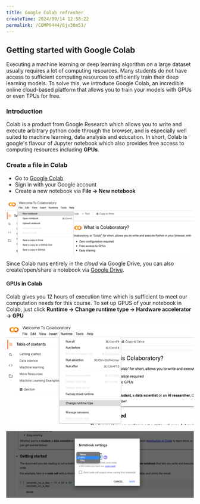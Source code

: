 ```yaml
---
title: Google Colab refresher
createTime: 2024/09/14 12:58:22
permalink: /COMP9444/8jv38m51/
---
```


## Getting started with Google Colab

Executing a machine learning or deep learning algorithm on a large dataset usually requires a lot of computing resources. Many students do not have access to sufficient computing resources to efficiently train their deep learning models. To solve this, we introduce Google Colab, an incredible online cloud-based platform that allows you to train your models with GPUs or even TPUs for free.

### Introduction

Colab is a product from Google Research which allows you to write and execute arbitrary python code through the browser, and is especially well suited to machine learning, data analysis and education. In short, Colab is google's flavour of Jupyter notebook which also provides free access to computing resources including **GPUs**. 



### Create a file in Colab

- Go to [Google Colab](https://colab.research.google.com/notebooks/welcome.ipynb)
- Sign in with your Google account
- Create a new notebook via **File -> New notebook**

![img](img/0z5NR7BNjBpXAJ55Rww0f43D.png)

Since Colab runs entirely in the *cloud* via Google Drive, you can also create/open/share a notebook via [Google Drive](https://drive.google.com/). 

#### GPUs in Colab

Colab gives you 12 hours of execution time which is sufficient to meet our computation needs for this course.
To set up GPUS of your notebook in Colab, just click  **Runtime -> Change runtime type -> Hardware accelerator -> GPU**

![img](img/IrYjsCKrVuOho6gvGzWJtRbe.png)

![img](img/Lgblzjhbnw50UjfaisUoT2b8.png)
